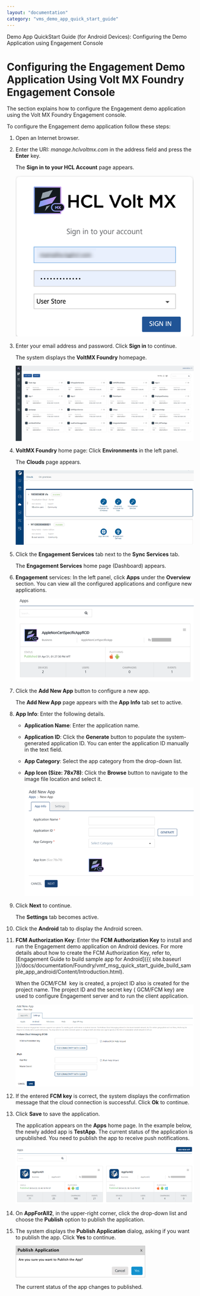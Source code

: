 ```yaml
---
layout: "documentation"
category: "vms_demo_app_quick_start_guide"
---
```

                           

Demo App QuickStart Guide (for Android Devices): Configuring the Demo Application using Engagement Console

Configuring the Engagement Demo Application Using Volt MX Foundry Engagement Console
===================================================================================

The section explains how to configure the Engagement demo application using the Volt MX Foundry Engagement console.

To configure the Engagement demo application follow these steps:

1.  Open an Internet browser.
2.  Enter the URI: _manage.hclvoltmx.com_ in the address field and press the **Enter** key.
    
    The **Sign in to your HCL Account** page appears.
    
    ![](Resources/Images/03000010.png)
    
3.  Enter your email address and password. Click **Sign in** to continue.
    
    The system displays the **VoltMX Foundry** homepage.
    
    ![](Resources/Images/mfhoepage_596x179.png)
    
4.  **VoltMX Foundry** home page: Click **Environments** in the left panel.
    
    The **Clouds** page appears.
    
    ![](Resources/Images/cloudpage.png)
    
5.  Click the **Engagement Services** tab next to the **Sync Services** tab.
    
    The **Engagement Services** home page (Dashboard) appears.
    
6.  **Engagement** services: In the left panel, click **Apps** under the **Overview** section. You can view all the configured applications and configure new applications.
    
    ![](Resources/Images/image006.png)
    
7.  Click the **Add New App** button to configure a new app.
    
    The **Add New App** page appears with the **App Info** tab set to active.
    
8.  **App Info**: Enter the following details.
    *   **Application Name**: Enter the application name.
    *   **Application ID**: Click the **Generate** button to populate the system- generated application ID. You can enter the application ID manually in the text field.
    *   **App Category**: Select the app category from the drop-down list.
    *   **App Icon (Size: 78x78)**: Click the **Browse** button to navigate to the image file location and select it.
        
        ![](Resources/Images/image007_605x398.png)
        
9.  Click **Next** to continue.
    
    The **Settings** tab becomes active.
    
10.  Click the **Android** tab to display the Android screen.
11.  **FCM Authorization Key**: Enter the **FCM Authorization Key** to install and run the Engagement demo application on Android devices. For more details about how to create the FCM Authorization Key, refer to, [Engagement Guide to build sample app for Android]({{ site.baseurl }}/docs/documentation/Foundry/vmf_msg_quick_start_guide_build_sample_app_android/Content/Introduction.html).
    
     When the GCM/FCM  key is created, a project ID also is created for the project name. The project ID and the secret key ( GCM/FCM key) are used to configure Engagement server and to run the client application.
    
     ![](Resources/Images/image008.png)
    
12.  If the entered **FCM key** is correct, the system displays the confirmation message that the cloud connection is successful. Click **Ok** to continue.
13.  Click **Save** to save the application.
    
     The application appears on the **Apps** home page. In the example below, the newly added app is **TestApp**. The current status of the application is unpublished. You need to publish the app to receive push notifications.
    
      ![](Resources/Images/image009_642x206.png)
    
14.  On **AppForAll2**, in the upper-right corner, click the drop-down list and choose the **Publish** option to publish the application.
15.  The system displays the **Publish Application** dialog, asking if you want to publish the app. Click **Yes** to continue.
    
     ![](Resources/Images/image011_349x85.png)
    
     The current status of the app changes to published.
